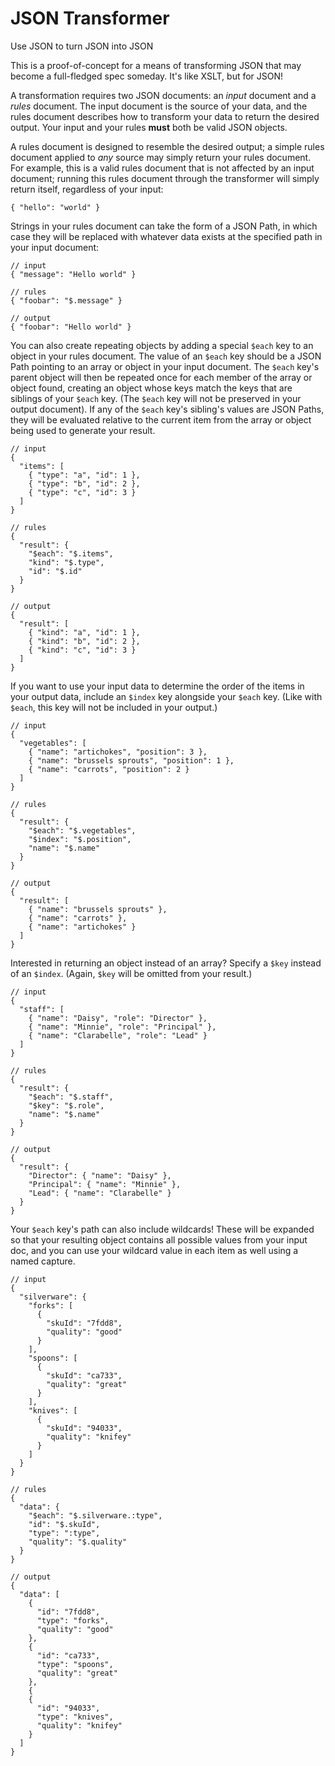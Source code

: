 # JSON Transformer

Use JSON to turn JSON into JSON

This is a proof-of-concept for a means of transforming JSON that may become a full-fledged spec someday. It's like XSLT, but for JSON!

A transformation requires two JSON documents: an _input_ document and a _rules_ document. The input document is the source of your data, and the rules document describes how to transform your data to return the desired output. Your input and your rules **must** both be valid JSON objects.

A rules document is designed to resemble the desired output; a simple rules document applied to _any_ source may simply return your rules document. For example, this is a valid rules document that is not affected by an input document; running this rules document through the transformer will simply return itself, regardless of your input:

    { "hello": "world" }

Strings in your rules document can take the form of a JSON Path, in which case they will be replaced with whatever data exists at the specified path in your input document:

    // input
    { "message": "Hello world" }

    // rules
    { "foobar": "$.message" }

    // output
    { "foobar": "Hello world" }

You can also create repeating objects by adding a special `$each` key to an object in your rules document. The value of an `$each` key should be a JSON Path pointing to an array or object in your input document. The `$each` key's parent object will then be repeated once for each member of the array or object found, creating an object whose keys match the keys that are siblings of your `$each` key. (The `$each` key will not be preserved in your output document). If any of the `$each` key's sibling's values are JSON Paths, they will be evaluated relative to the current item from the array or object being used to generate your result.

    // input
    {
      "items": [
        { "type": "a", "id": 1 },
        { "type": "b", "id": 2 },
        { "type": "c", "id": 3 }
      ]
    }

    // rules
    {
      "result": {
        "$each": "$.items",
        "kind": "$.type",
        "id": "$.id"
      }
    }

    // output
    {
      "result": [
        { "kind": "a", "id": 1 },
        { "kind": "b", "id": 2 },
        { "kind": "c", "id": 3 }
      ]
    }

If you want to use your input data to determine the order of the items in your output data, include an `$index` key alongside your `$each` key. (Like with `$each`, this key will not be included in your output.)

    // input
    {
      "vegetables": [
        { "name": "artichokes", "position": 3 },
        { "name": "brussels sprouts", "position": 1 },
        { "name": "carrots", "position": 2 }
      ]
    }

    // rules
    {
      "result": {
        "$each": "$.vegetables",
        "$index": "$.position",
        "name": "$.name"
      }
    }

    // output
    {
      "result": [
        { "name": "brussels sprouts" },
        { "name": "carrots" },
        { "name": "artichokes" }
      ]
    }

Interested in returning an object instead of an array? Specify a `$key` instead of an `$index`. (Again, `$key` will be omitted from your result.)

    // input
    {
      "staff": [
        { "name": "Daisy", "role": "Director" },
        { "name": "Minnie", "role": "Principal" },
        { "name": "Clarabelle", "role": "Lead" }
      ]
    }

    // rules
    {
      "result": {
        "$each": "$.staff",
        "$key": "$.role",
        "name": "$.name"
      }
    }

    // output
    {
      "result": {
        "Director": { "name": "Daisy" },
        "Principal": { "name": "Minnie" },
        "Lead": { "name": "Clarabelle" }
      }
    }

Your `$each` key's path can also include wildcards! These will be expanded so that your resulting object contains all possible values from your input doc, and you can use your wildcard value in each item as well using a named capture.

    // input
    {
      "silverware": {
        "forks": [
          {
            "skuId": "7fdd8",
            "quality": "good"
          }
        ],
        "spoons": [
          {
            "skuId": "ca733",
            "quality": "great"
          }
        ],
        "knives": [
          {
            "skuId": "94033",
            "quality": "knifey"
          }
        ]
      }
    }

    // rules
    {
      "data": {
        "$each": "$.silverware.:type",
        "id": "$.skuId",
        "type": ":type",
        "quality": "$.quality"
      }
    }

    // output
    {
      "data": [
        {
          "id": "7fdd8",
          "type": "forks",
          "quality": "good"
        },
        {
          "id": "ca733",
          "type": "spoons",
          "quality": "great"
        },
        {
        {
          "id": "94033",
          "type": "knives",
          "quality": "knifey"
        }
      ]
    }
